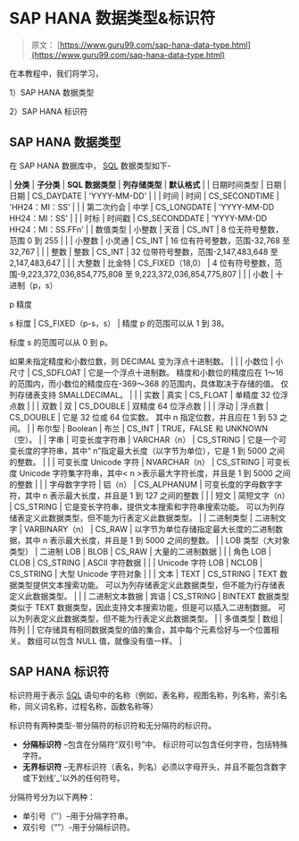 # SAP HANA 数据类型&标识符

> 原文： [https://www.guru99.com/sap-hana-data-type.html](https://www.guru99.com/sap-hana-data-type.html)

在本教程中，我们将学习，

1）SAP HANA 数据类型

2）SAP HANA 标识符

## SAP HANA 数据类型

在 SAP HANA 数据库中， [SQL](/sql.html) 数据类型如下-

| **分类** | **子分类** | **SQL 数据类型** | **列存储类型** | **默认格式** |
| 日期时间类型 | 日期 | 日期 | CS_DAYDATE | 'YYYY-MM-DD' |
|  | 时间 | 时间 | CS_SECONDTIME | 'HH24：MI：SS' |
|  | 第二次约会 | 中学 | CS_LONGDATE | 'YYYY-MM-DD HH24：MI：SS' |
|  | 时标 | 时间戳 | CS_SECONDDATE | 'YYYY-MM-DD HH24：MI：SS.FFn' |
| 数值类型 | 小整数 | 天音 | CS_INT | 8 位无符号整数，范围 0 到 255 |
|  | 小整数 | 小灵通 | CS_INT | 16 位有符号整数，范围-32,768 至 32,767 |
|  | 整数 | 整数 | CS_INT | 32 位带符号整数，范围-2,147,483,648 至 2,147,483,647 |
|  | 大整数 | 比金特 | CS_FIXED（18,0） | 4 位有符号整数，范围-9,223,372,036,854,775,808 至 9,223,372,036,854,775,807 |
|  | 小数 | 十进制（p，s）

p 精度

s 标度 | CS_FIXED（p-s，s） | 精度 p 的范围可以从 1 到 38。

标度 s 的范围可以从 0 到 p。

如果未指定精度和小数位数，则 DECIMAL 变为浮点十进制数。 |
|  | 小数位 | 小尺寸 | CS_SDFLOAT | 它是一个浮点十进制数。 精度和小数位的精度应在 1〜16 的范围内，而小数位的精度应在-369〜368 的范围内，具体取决于存储的值。 仅列存储表支持 SMALLDECIMAL。 |
|  | 实数 | 真实 | CS_FLOAT | 单精度 32 位浮点数 |
|  | 双数 | 双 | CS_DOUBLE | 双精度 64 位浮点数 |
|  | 浮动 | 浮点数 | CS_DOUBLE | 它是 32 位或 64 位实数。 其中 n 指定位数，并且应在 1 到 53 之间。 |
| 布尔型 | Boolean | 布兰 | CS_INT | TRUE，FALSE 和 UNKNOWN（空）。 |
| 字串 | 可变长度字符串 | VARCHAR（n） | CS_STRING | 它是一个可变长度的字符串，其中“ n”指定最大长度（以字节为单位），它是 1 到 5000 之间的整数。 |
|  | 可变长度 Unicode 字符 | NVARCHAR（n） | CS_STRING | 可变长度 Unicode 字符集字符串，其中< n >表示最大字符长度，并且是 1 到 5000 之间的整数 |
|  | 字母数字字符 | 铝（n） | CS_ALPHANUM | 可变长度的字母数字字符，其中 n 表示最大长度，并且是 1 到 127 之间的整数 |
|  | 短文 | 简短文字（n） | CS_STRING | 它是变长字符串，提供文本搜索和字符串搜索功能。 可以为列存储表定义此数据类型，但不能为行表定义此数据类型。 |
| 二进制类型 | 二进制文字 | VARBINARY（n） | CS_RAW | 以字节为单位存储指定最大长度的二进制数据，其中 n 表示最大长度，并且是 1 到 5000 之间的整数。 |
| LOB 类型（大对象类型） | 二进制 LOB | BLOB | CS_RAW | 大量的二进制数据 |
|  | 角色 LOB | CLOB | CS_STRING | ASCII 字符数据 |
|  | Unicode 字符 LOB | NCLOB | CS_STRING | 大型 Unicode 字符对象 |
|  | 文本 | TEXT | CS_STRING | TEXT 数据类型提供文本搜索功能。 可以为列存储表定义此数据类型，但不能为行存储表定义此数据类型。 |
|  | 二进制文本数据 | 宾语 | CS_STRING | BINTEXT 数据类型类似于 TEXT 数据类型，因此支持文本搜索功能，但是可以插入二进制数据。 可以为列表定义此数据类型，但不能为行表定义此数据类型。 |
| 多值类型 | 数组 | 阵列 |  | 它存储具有相同数据类型的值的集合，其中每个元素恰好与一个位置相关。 数组可以包含 NULL 值，就像没有值一样。 |

## SAP HANA 标识符

标识符用于表示 [SQL](/sql.html) 语句中的名称（例如，表名称，视图名称，列名称，索引名称，同义词名称，过程名称，函数名称等）

标识符有两种类型-带分隔符的标识符和无分隔符的标识符。

*   **分隔标识符** –包含在分隔符“双引号”中。 标识符可以包含任何字符，包括特殊字符。
*   **无界标识符** –无界标识符（表名，列名）必须以字母开头，并且不能包含数字或下划线'_'以外的任何符号。

分隔符号分为以下两种：

*   单引号（''）–用于分隔字符串。
*   双引号（“”）-用于分隔标识符。